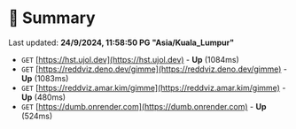 # 📖 Summary
Last updated: **24/9/2024, 11:58:50 PG "Asia/Kuala_Lumpur"**

- `GET` [https://hst.ujol.dev](https://hst.ujol.dev) - **Up** (1084ms)
- `GET` [https://reddviz.deno.dev/gimme](https://reddviz.deno.dev/gimme) - **Up** (1083ms)
- `GET` [https://reddviz.amar.kim/gimme](https://reddviz.amar.kim/gimme) - **Up** (480ms)
- `GET` [https://dumb.onrender.com](https://dumb.onrender.com) - **Up** (524ms)
